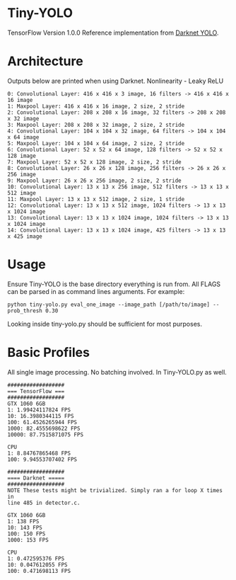 # Tiny-YOLO
TensorFlow Version 1.0.0
Reference implementation from [Darknet YOLO](https://pjreddie.com/darknet/yolo/).

# Architecture
Outputs below are printed when using Darknet.
Nonlinearity - Leaky ReLU
```
0: Convolutional Layer: 416 x 416 x 3 image, 16 filters -> 416 x 416 x 16 image
1: Maxpool Layer: 416 x 416 x 16 image, 2 size, 2 stride
2: Convolutional Layer: 208 x 208 x 16 image, 32 filters -> 208 x 208 x 32 image
3: Maxpool Layer: 208 x 208 x 32 image, 2 size, 2 stride
4: Convolutional Layer: 104 x 104 x 32 image, 64 filters -> 104 x 104 x 64 image
5: Maxpool Layer: 104 x 104 x 64 image, 2 size, 2 stride
6: Convolutional Layer: 52 x 52 x 64 image, 128 filters -> 52 x 52 x 128 image
7: Maxpool Layer: 52 x 52 x 128 image, 2 size, 2 stride
8: Convolutional Layer: 26 x 26 x 128 image, 256 filters -> 26 x 26 x 256 image
9: Maxpool Layer: 26 x 26 x 256 image, 2 size, 2 stride
10: Convolutional Layer: 13 x 13 x 256 image, 512 filters -> 13 x 13 x 512 image
11: Maxpool Layer: 13 x 13 x 512 image, 2 size, 1 stride
12: Convolutional Layer: 13 x 13 x 512 image, 1024 filters -> 13 x 13 x 1024 image
13: Convolutional Layer: 13 x 13 x 1024 image, 1024 filters -> 13 x 13 x 1024 image
14: Convolutional Layer: 13 x 13 x 1024 image, 425 filters -> 13 x 13 x 425 image
```

# Usage
Ensure Tiny-YOLO is the base directory everything is run from.
All FLAGS can be parsed in as command lines arguments. For example:

```
python tiny-yolo.py eval_one_image --image_path [/path/to/image] --prob_thresh 0.30
```

Looking inside tiny-yolo.py should be sufficient for most purposes.

# Basic Profiles
All single image processing. No batching involved. In Tiny-YOLO.py as well.

```
##################
=== TensorFlow ===
##################
GTX 1060 6GB
1: 1.99424117824 FPS
10: 16.3980344115 FPS
100: 61.4526265944 FPS
1000: 82.4555698622 FPS
10000: 87.7515871075 FPS

CPU
1: 8.84767865468 FPS
100: 9.94553707402 FPS

##################
==== Darknet =====
##################
NOTE These tests might be trivialized. Simply ran a for loop X times in
line 485 in detector.c.

GTX 1060 6GB
1: 138 FPS
10: 143 FPS
100: 150 FPS
1000: 153 FPS

CPU
1: 0.472595376 FPS
10: 0.047612055 FPS
100: 0.471698113 FPS
```
